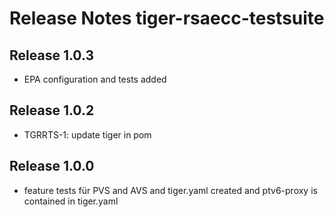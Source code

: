 # Release Notes tiger-rsaecc-testsuite

## Release 1.0.3
- EPA configuration and tests added

## Release 1.0.2
- TGRRTS-1: update tiger in pom


## Release 1.0.0
- feature tests für PVS and AVS and tiger.yaml created and ptv6-proxy is contained in tiger.yaml
